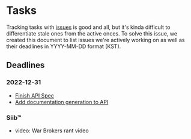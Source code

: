 # Tasks

Tracking tasks with [issues](https://github.com/exyleio/exyleio/issues)
is good and all, but it's kinda difficult to differentiate stale ones
from the active onces. To solve this issue, we created this document to
list issues we're actively working on as well as their deadlines in
YYYY-MM-DD format (KST).

## Deadlines

### 2022-12-31

- [Finish API Spec](https://github.com/exyleio/exyleio/issues/65)
- [Add documentation generation to API](https://github.com/exyleio/exyleio/issues/94)

### Siib™

- video: War Brokers rant video
